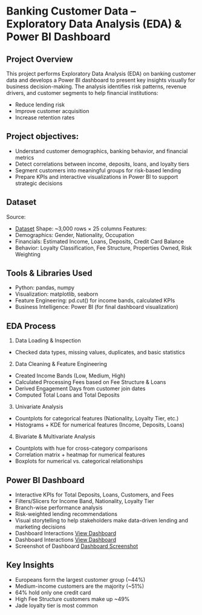 # Banking Customer Data – Exploratory Data Analysis (EDA) & Power BI Dashboard

## Project Overview
This project performs Exploratory Data Analysis (EDA) on banking customer data and develops a Power BI dashboard to present key insights visually for business decision-making.
The analysis identifies risk patterns, revenue drivers, and customer segments to help financial institutions:
- Reduce lending risk
- Improve customer acquisition
- Increase retention rates

## Project objectives:
- Understand customer demographics, banking behavior, and financial metrics
- Detect correlations between income, deposits, loans, and loyalty tiers
- Segment customers into meaningful groups for risk-based lending
- Prepare KPIs and interactive visualizations in Power BI to support strategic decisions

## Dataset
Source: 
- <a href = "https://github.com/ByteCrafty/Banking-Domain-Analysis-and-Dashboard/blob/main/Banking%20(1).csv">Dataset</a>
Shape: ~3,000 rows × 25 columns
Features:
- Demographics: Gender, Nationality, Occupation
- Financials: Estimated Income, Loans, Deposits, Credit Card Balance
- Behavior: Loyalty Classification, Fee Structure, Properties Owned, Risk Weighting

## Tools & Libraries Used
- Python: pandas, numpy
- Visualization: matplotlib, seaborn
- Feature Engineering: pd.cut() for income bands, calculated KPIs
- Business Intelligence: Power BI (for final dashboard visualization)

## EDA Process
1. Data Loading & Inspection
- Checked data types, missing values, duplicates, and basic statistics
2. Data Cleaning & Feature Engineering
- Created Income Bands (Low, Medium, High)
- Calculated Processing Fees based on Fee Structure & Loans
- Derived Engagement Days from customer join dates
- Computed Total Loans and Total Deposits
3. Univariate Analysis
- Countplots for categorical features (Nationality, Loyalty Tier, etc.)
- Histograms + KDE for numerical features (Income, Deposits, Loans)
4. Bivariate & Multivariate Analysis
- Countplots with hue for cross-category comparisons
- Correlation matrix + heatmap for numerical features
- Boxplots for numerical vs. categorical relationships

## Power BI Dashboard
- Interactive KPIs for Total Deposits, Loans, Customers, and Fees
- Filters/Slicers for Income Band, Nationality, Loyalty Tier
- Branch-wise performance analysis
- Risk-weighted lending recommendations
- Visual storytelling to help stakeholders make data-driven lending and marketing decisions
- Dashboard Interactions <a href = "https://github.com/ByteCrafty/Banking-Domain-Analysis-and-Dashboard/blob/main/Banking%20Domain%20Analysis%20Power%20BI.pbix">View Dashboard</a>
- Dashboard Interactions <a href = "https://github.com/ByteCrafty/Banking-Domain-Analysis-and-Dashboard/blob/main/Banking%20Domain%20Analysis%20Power%20BI%20dashboard.pdf">View Dashboard</a>
- Screenshot of Dashboard <a href = "https://github.com/ByteCrafty/Banking-Domain-Analysis-and-Dashboard/commit/ff5dd5071a8a9375c56954fbf2f93f97f2629959">Dashboard Screenshot</a>

## Key Insights
- Europeans form the largest customer group (~44%)
- Medium-income customers are the majority (~51%)
- 64% hold only one credit card
- High Fee Structure customers make up ~49%
- Jade loyalty tier is most common

